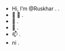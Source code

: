 - Hi, I’m @Ruskhar . .
- 👀 👀 .
- 🌱 .
- 💞️ .
- 📫 .
- ni .

<!---
Ruskhar/Ruskhar is a ✨ special ✨ repository because its `README.md` (this file) appears on your GitHub profile.
You can click the Preview link to take a look at your changes.
--->
